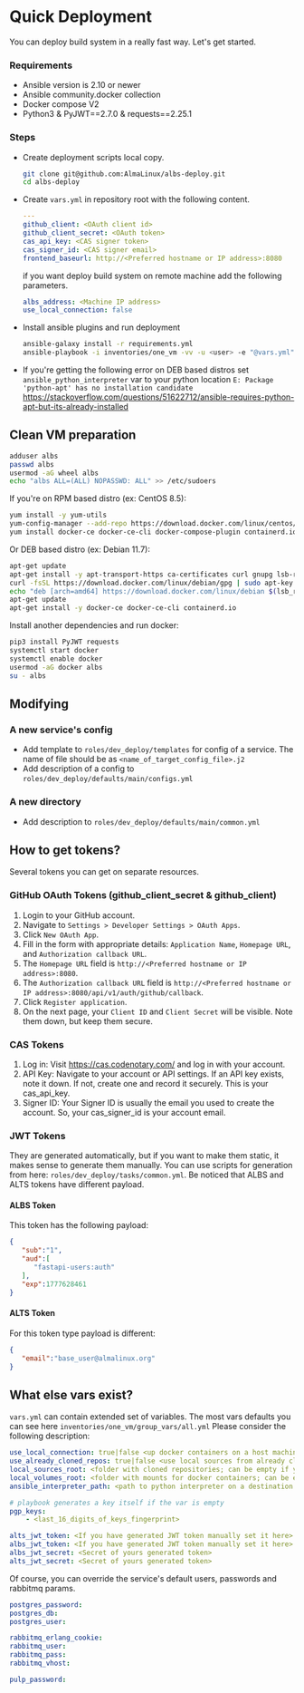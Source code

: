 # Quick Deployment
You can deploy build system in a really fast way. Let's get started.

### Requirements
* Ansible version is 2.10 or newer
* Ansible community.docker collection
* Docker compose V2
* Python3 & PyJWT==2.7.0 & requests==2.25.1

### Steps
* Create deployment scripts local copy.
  ```sh
  git clone git@github.com:AlmaLinux/albs-deploy.git
  cd albs-deploy
  ```
* Create `vars.yml` in repository root with the following content.
  ```yml
  ---
  github_client: <OAuth client id>
  github_client_secret: <OAuth token>
  cas_api_key: <CAS signer token>
  cas_signer_id: <CAS signer email>
  frontend_baseurl: http://<Preferred hostname or IP address>:8080
  ```
  if you want deploy build system on remote machine add the following parameters.
  ```yml
  albs_address: <Machine IP address>
  use_local_connection: false
  ```
* Install ansible plugins and run deployment
  ```sh
  ansible-galaxy install -r requirements.yml
  ansible-playbook -i inventories/one_vm -vv -u <user> -e "@vars.yml" playbooks/albs_on_one_vm.yml
  ```
* If you're getting the following error on DEB based distros set `ansible_python_interpreter` var to your python location
  ```E: Package 'python-apt' has no installation candidate```
  https://stackoverflow.com/questions/51622712/ansible-requires-python-apt-but-its-already-installed

## Clean VM preparation
```sh
adduser albs
passwd albs
usermod -aG wheel albs
echo "albs ALL=(ALL) NOPASSWD: ALL" >> /etc/sudoers
```
If you're on RPM based distro (ex: CentOS 8.5):
```sh
yum install -y yum-utils
yum-config-manager --add-repo https://download.docker.com/linux/centos/docker-ce.repo
yum install docker-ce docker-ce-cli docker-compose-plugin containerd.io python3
```
Or DEB based distro (ex: Debian 11.7):
```sh
apt-get update
apt-get install -y apt-transport-https ca-certificates curl gnupg lsb-release python3 python3-pip
curl -fsSL https://download.docker.com/linux/debian/gpg | sudo apt-key add -
echo "deb [arch=amd64] https://download.docker.com/linux/debian $(lsb_release -cs) stable" | sudo tee /etc/apt/sources.list.d/docker.list
apt-get update
apt-get install -y docker-ce docker-ce-cli containerd.io
```
Install another dependencies and run docker:
```sh
pip3 install PyJWT requests
systemctl start docker
systemctl enable docker
usermod -aG docker albs
su - albs
```

## Modifying
### A new service's config
* Add template to `roles/dev_deploy/templates` for config of a service. The name of file should be as `<name_of_target_config_file>.j2`
* Add description of a config to `roles/dev_deploy/defaults/main/configs.yml`

### A new directory
* Add description to `roles/dev_deploy/defaults/main/common.yml`

## How to get tokens?
Several tokens you can get on separate resources.
### GitHub OAuth Tokens (github_client_secret & github_client)
1. Login to your GitHub account.
2. Navigate to `Settings > Developer Settings > OAuth Apps`.
3. Click `New OAuth App`.
4. Fill in the form with appropriate details: `Application Name`, `Homepage URL`, and `Authorization callback URL`. 
5. The `Homepage URL` field is `http://<Preferred hostname or IP address>:8080`.
6. The `Authorization callback URL` field is `http://<Preferred hostname or IP address>:8080/api/v1/auth/github/callback`.
7. Click `Register application`.
8. On the next page, your `Client ID` and `Client Secret` will be visible. Note them down, but keep them secure.

### CAS Tokens

1. Log in: Visit https://cas.codenotary.com/ and log in with your account.
2. API Key: Navigate to your account or API settings. If an API key exists, note it down. If not, create one and record it securely. This is your cas_api_key.
3. Signer ID: Your Signer ID is usually the email you used to create the account. So, your cas_signer_id is your account email.

### JWT Tokens
They are generated automatically, but if you want to make them static, it makes sense to generate them manually.
You can use scripts for generation from here: `roles/dev_deploy/tasks/common.yml`. 
Be noticed that ALBS and ALTS tokens have different payload.

#### ALBS Token
This token has the following payload:
```json
{
   "sub":"1",
   "aud":[
      "fastapi-users:auth"
   ],
   "exp":1777628461
}
```
#### ALTS Token
For this token type payload is different:
```json
{
   "email":"base_user@almalinux.org"
}
```

## What else vars exist?
`vars.yml` can contain extended set of variables. The most vars defaults you can see here `inventories/one_vm/group_vars/all.yml` 
Please consider the following description:

```yaml
use_local_connection: true|false <up docker containers on a host machine>
use_already_cloned_repos: true|false <use local sources from already cloned repos>
local_sources_root: <folder with cloned repositories; can be empty if you use cloning of sources from GH>
local_volumes_root: <folder with mounts for docker containers; can be empty if you use cloning of sources from GH>
ansible_interpreter_path: <path to python interpreter on a destination host>

# playbook generates a key itself if the var is empty
pgp_keys:
    - <last_16_digits_of_keys_fingerprint>

alts_jwt_token: <If you have generated JWT token manually set it here>
albs_jwt_token: <If you have generated JWT token manually set it here>
albs_jwt_secret: <Secret of yours generated token>
alts_jwt_secret: <Secret of yours generated token>


```
Of course, you can override the service's default users, passwords and rabbitmq params.
```yaml
postgres_password:
postgres_db:
postgres_user:

rabbitmq_erlang_cookie:
rabbitmq_user:
rabbitmq_pass:
rabbitmq_vhost:

pulp_password:
```
